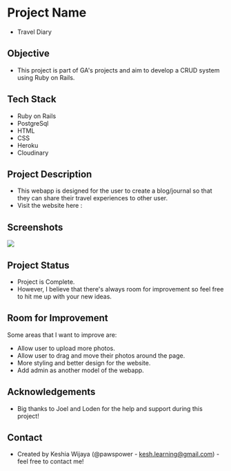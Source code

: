 # Project Name
- Travel Diary

## Objective
- This project is part of GA's projects and aim to develop a CRUD system using Ruby on Rails.

## Tech Stack
- Ruby on Rails
- PostgreSql
- HTML
- CSS
- Heroku
- Cloudinary

## Project Description
- This webapp is designed for the user to create a blog/journal so that they can share their travel experiences to other user.
- Visit the website here : 

## Screenshots
![](app/assets/images/sstd.png)

## Project Status
- Project is Complete.
- However, I believe that there's always room for improvement so feel free to hit me up with your new ideas.

## Room for Improvement
Some areas that I want to improve are:
- Allow user to upload more photos.
- Allow user to drag and move their photos around the page.
- More styling and better design for the website.
- Add admin as another model of the webapp.

## Acknowledgements
- Big thanks to Joel and Loden for the help and support during this project!

## Contact
- Created by Keshia Wijaya (@pawspower - kesh.learning@gmail.com) - feel free to contact me!









